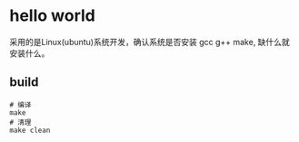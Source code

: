 # hello world
采用的是Linux(ubuntu)系统开发，确认系统是否安装 gcc g++ make, 缺什么就安装什么。

## build
    # 编译
    make
    # 清理
    make clean